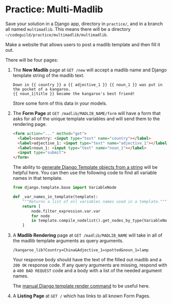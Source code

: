 # Practice: Multi-Madlib

Save your solution in a Django app, directory in `practice/`, and in a branch all named `multimadlib`.
This means there will be a directory `~/codeguild/practice/multimadlib/multimadlib`.

Make a website that allows users to post a madlib template and then fill it out.

There will be four pages:

1.  The **New Madlib** page at `GET /new` will accept a madlib name and Django template string of the madlib text.

    ```
    Down in {{ country }} a {{ adjective_1 }} {{ noun_1 }} was put in the pocket of a kangaroo.
    {{ noun_1|title }} became the kangaroo's best friend!
    ```

    Store some form of this data in your models.

1.  The **Form Page** at `GET /madlib/MADLIB_NAME/form` will have a form that asks for all of the unique template variables and will send them to the rendering page.

    ```html
    <form action="..." method="get">
      <label>country: <input type="text" name="country"></label>
      <label>adjective_1: <input type="text" name="adjective_1"></label>
      <label>noun_1: <input type="text" name="noun_1"></label>
      <input type="submit">
    </form>
    ```

    The ability to [generate Django Template objects from a string](https://docs.djangoproject.com/en/1.10/topics/templates/#django.template.loader.engines) will be helpful here.
    You can then use the following code to find all variable names in that template.

    ```py
    from django.template.base import VariableNode

    def _var_names_in_template(template):
        """Returns a list of all variables names used in a template."""
        return [
            node.filter_expression.var.var
            for node
            in template.compile_nodelist().get_nodes_by_type(VariableNode)
        ]
    ```

1.  A **Madlib Rendering** page at `GET /madlib/MADLIB_NAME` will take in all of the madlib template arguments as query arguments.

    ```
    /kangaroo_lib?Country=China&Adjective_1=spotted&noun_1=lamp
    ```

    Your response body should have the text of the filled out madlib and a `200 OK` response code.
    If any query arguments are missing, respond with a `400 BAD REQUEST` code and a body with a list of the needed argument names.

    The [manual Django template render command](https://docs.djangoproject.com/en/1.10/ref/templates/api/#django.template.Template.render) to be useful here.

1.  A **Listing Page** at `GET /` which has links to all known Form Pages.
